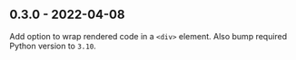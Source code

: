 
0.3.0 - 2022-04-08
------------------

Add option to wrap rendered code in a `<div>` element. Also bump required Python version to `3.10`.
